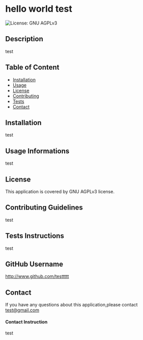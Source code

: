# hello world test
  ![License: GNU AGPLv3](https://img.shields.io/badge/License-GNU%20AGPLv3-green.svg)
   

  ## Description
  test
    
  ## Table of Content 
  * [Installation](#installation)
  * [Usage](#usage_informations)
  * [License](#license)
  * [Contributing](#contributing_guidelines)
  * [Tests](#tests_instructions)
  * [Contact](#contact)
   
  ## Installation
  test
    
  ## Usage Informations
  test
   
  ## License
  This application is covered by GNU AGPLv3 license.
    
  ## Contributing Guidelines
  test
    
  ## Tests Instructions
  test
    
  ## GitHub Username
  http://www.github.com/testtttt
    
  ## Contact
  If you have any questions about this application,please contact  test@gmail.com
  #### Contact Instruction
  test
    